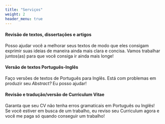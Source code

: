 ```yaml
---
title: "Serviços"
weight: 2
header_menu: true
---
```


 
#### Revisão de textos, dissertações e artigos

Posso ajudar você a melhorar seus textos de modo que eles consigam exprimir suas ideias de maneira ainda mais clara e concisa. Vamos trabalhar juntos(as) para que você consiga ir ainda mais longe!

#### Versão de textos Português-Inglês

Faço versões de textos de Português para Inglês. Está com problemas em produzir seu *Abstract?*  Eu posso ajudar!

#### Revisão e tradução/versão de Curriculum Vitae

Garanta que seu CV não tenha erros gramaticais em Português ou Inglês! Se você estiver em busca de um trabalho, eu reviso seu Curriculum agora e você me paga só quando conseguir um trabalho!
